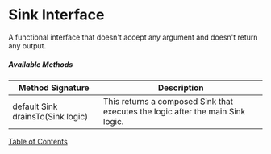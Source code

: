 # Sink Interface

A functional interface that doesn't accept any argument and doesn't return any output.

##### Available Methods

| Method Signature                  | Description                                                  |
| --------------------------------- | ------------------------------------------------------------ |
| default Sink drainsTo(Sink logic) | This returns a composed Sink that executes the logic after the main Sink logic. |

[Table of Contents](USER_GUIDE_TOC.md)